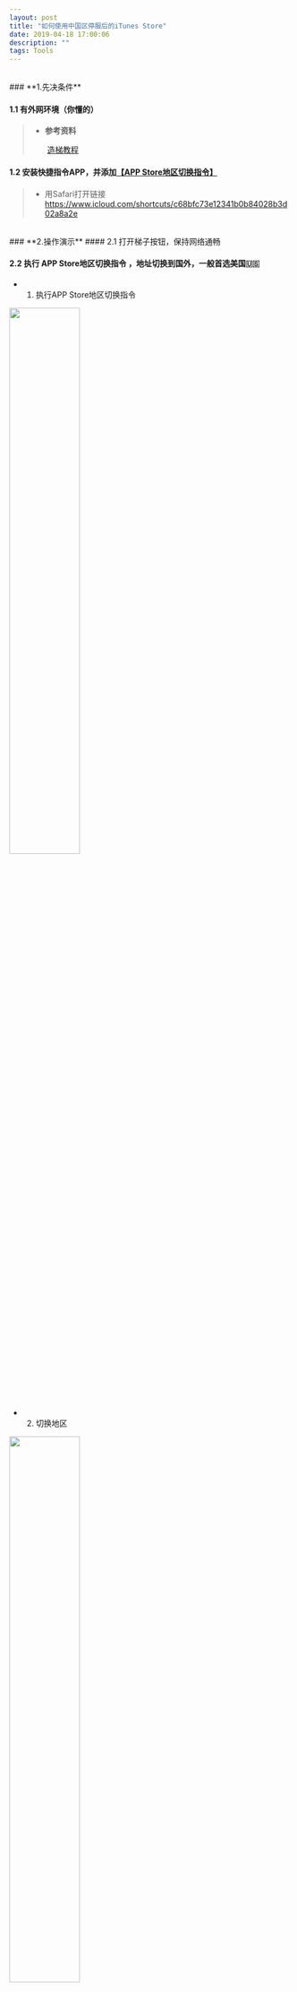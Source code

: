 ```yaml
---
layout: post
title: "如何使用中国区停服后的iTunes Store"
date: 2019-04-18 17:00:06 
description: ""
tags: Tools
---
```

<br>
### **1.先决条件**


#### 1.1 有外网环境（你懂的）   

> + **参考资料**      
> 
> &emsp;&emsp;[造梯教程](https://www.webdigi.co.uk/blog/2015/how-to-setup-your-own-private-secure-free-vpn-on-the-amazon-aws-cloud-in-10-minutes/)   

#### 1.2 安装快捷指令APP，并添加[【APP Store地区切换指令】](https://www.icloud.com/shortcuts/c68bfc73e12341b0b84028b3d02a8a2e)
> + 用Safari打开链接    https://www.icloud.com/shortcuts/c68bfc73e12341b0b84028b3d02a8a2e
      
<br>
### **2.操作演示**
#### 2.1 打开梯子按钮，保持网络通畅   

#### 2.2 执行 **APP Store地区切换指令** ，地址切换到国外，一般首选美国🇺🇸   

+ 1) 执行APP Store地区切换指令
<!-- ![执行APP Store地区切换指令](https://tva1.sinaimg.cn/large/006y8mN6ly1g73orrf4nrj30u01sz0uv.jpg) -->
<img src="https://tva1.sinaimg.cn/large/006y8mN6ly1g73orrf4nrj30u01sz0uv.jpg" width="50%" height="50%">
<br>

+ 2) 切换地区
<!-- ![切换地区](https://tva1.sinaimg.cn/large/006y8mN6ly1g73osolq49j30u01szaay.jpg) -->
<img src="https://tva1.sinaimg.cn/large/006y8mN6ly1g73osolq49j30u01szaay.jpg" width="50%" height="50%">
<br>

+ 3) 切换成功
<!-- ![切换成功](https://tva1.sinaimg.cn/large/006y8mN6ly1g73ot0i6qtj30u01szadr.jpg) -->
<img src="https://tva1.sinaimg.cn/large/006y8mN6ly1g73ot0i6qtj30u01szadr.jpg" width="50%" height="50%">
<br>
+ 4）打开iTunes Store
<!-- ![打开iTunes Store](https://tva1.sinaimg.cn/large/006y8mN6ly1g73oz9gpezj30u01szjsd.jpg) -->
[打开iTunes Store]<img src="https://tva1.sinaimg.cn/large/006y8mN6ly1g73oz9gpezj30u01szjsd.jpg" width="50%" height="50%">
<br>

#### 2.3 噔噔蹬蹬！新世界大门已打开，愉快地租借或者购买吧！
+ 爆米花准备
<img src="https://tva1.sinaimg.cn/large/006y8mN6ly1g73otk2yg6j30u01sz79l.jpg" width="50%" height="50%" >
<br>
<img src="https://tva1.sinaimg.cn/large/006y8mN6ly1g73otzm5i3j30u01szq74.jpg" width="50%" height="50%">
<br>
<img src="https://tva1.sinaimg.cn/large/006y8mN6ly1g73ouc329hj30u01szq67.jpg" width="50%" height="50%">
<br>
<img src="https://tva1.sinaimg.cn/large/006y8mN6ly1g73ouqp79rj30u01sz0tb.jpg" width="50%" height="50%">
<br>
<!-- <img src="https://tva1.sinaimg.cn/large/006y8mN6ly1g73p0k2we2j31sz0u00t6.jpg" > -->
   

